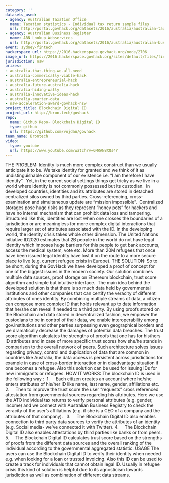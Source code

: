 ```yaml
---
category: ''
datasets_used:
- agency: Australian Taxation Office
  name: Taxation statistics - Individual tax return sample files
  url: http://portal.govhack.org/datasets/2016/australia/australian-taxation-office/taxation-statistics-individual-sample-files.html
- agency: Australian Business Register
  name: ABN Lookup Webservices
  url: http://portal.govhack.org/datasets/2016/australia/australian-business-register/abn-lookup-webservices.html
event: sydney-fintech
hackerspace_url: https://2016.hackerspace.govhack.org/node/2706
image_url: https://2016.hackerspace.govhack.org/sites/default/files/field/image/Civics-1Million-Identity-Fraud-Protection.jpg
jurisdiction: nsw
prizes:
- australia-that-thing-we-all-need
- australia-commerically-viable-hack
- australia-entrepreneurial-hack
- australia-future-australia-hack
- australia-hiding-wally
- australia-innovative-ideas-hack
- australia-smarter-data
- nsw-acceleration-award-govhack-nsw
project_title: Blockchain Digital ID
project_url: http://bron.tech/govhack
repo:
  name: Github Repo- Blockchain Digital ID
  type: github
  url: https://github.com/vojdan/govhack
team_name: Brontech
video:
  type: youtube
  url: https://www.youtube.com/watch?v=6MRANBXQs4Y
---
```


THE PROBLEM:
Identity is much more complex construct than we usually anticipate it to be. We take identity for granted and we think of it as undistinguishable component of our existence i.e. “I am therefore I have identity”.  Yet, in the current social settings things get tricky as we live in a world where identity is not commonly possessed but its custodian.  In developed countries, identities and its attributes are stored in detached centralized silos owned by third parties. Cross-referencing, cross-examination and simultaneous update are “mission impossible”.  Centralized storages pose huge risks as they represent “honey pots” for hackers and have no internal mechanism that can prohibit data loss and tampering. Structured like this, identities are lost when one crosses the boundaries of a jurisdiction or are meaningless for more complex digital interactions that require larger set of attributes associated with the ID. In the developing world, the identity crisis takes whole other dimension. The United Nations initiative ID2020 estimates that 2B people in the world do not have legal identity which imposes huge barriers for this people to get bank accounts, access the medical system, vote etc. More than 20M refugees that once have been issued legal identity have lost it on the route to a more secure place to live (e.g. current refugee crisis in Europe).
THE SOLUTION:
So to be short, during the GovHack we have developed a proof of concept for one of the biggest issues in the modern society. Our solution combines multiple data sources, proof storage on Ethereum blockchain, trust score algorithm and simple but intuitive interface.  The main idea behind the developed solution is that there is so much data held by governmental institutions and other companies that can certify the veracity of different attributes of ones identity. By combining multiple streams of data, a citizen can compose more complex ID that holds relevant up to date information that he/she can reveal if needed to a third party. By using proofs stored on the Blockchain and data stored in decentralized fashion, we empower the custodians to be in control of their data, we enable interoperability among gov.institutions and other parties surpassing even geographical borders and we dramatically decrease the damages of potential data breaches. The trust score algorithm calculates the strengths of proofs that one has for his/hers ID attributes and in case of more specific trust scores how she/he stands in comparison to the overall network of peers.
Such architecture solves issues regarding privacy, control and duplication of data that are common in countries like Australia, the data access is persistent across jurisdictions for example in case of cross-border interaction or in disadvantage situation if one becomes a refugee. Also this solution can be used for issuing IDs for new immigrants or refugees.
HOW IT WORKS:
The blockchain ID is used in the following way : 
1.     Each citizen creates an account where he/she enters attributes of his/her ID like name, last name, gender, affiliations etc.
2.     Then to improve the trust score the user “requests” cross referenced attestation from governmental sources regarding his attributes. Here we use the ATO individual tax returns to verify personal attributes (e.g. gender, income) and we connect with Australian Business Registry to check the veracity of the user’s affiliations (e.g. if she is a CEO of a company and the attributes of that company).  
3.     The Blockchain Digital ID also enables connection to third party data sources to verify the attributes of an identity (e.g. Social media- we've connected it with Twitter).
4.     The Blockchain Digital ID also enables attestations by third parties like banks or from peers.
5.     The Blockchain Digital ID calculates trust score based on the strengths of proofs from the different data sources and the overall ranking of the individual according to the governmental aggregated statistic.
USAGE
The users can use the Blockchain Digital ID to verify their identity when needed e.g. when looking for a loan or trusted invoicing. Also this ID can be used to create a track for individuals that cannot obtain legal ID. Usually in refugee crisis this kind of solution is helpful due to its agnosticism towards jurisdiction as well as combination of different data streams.